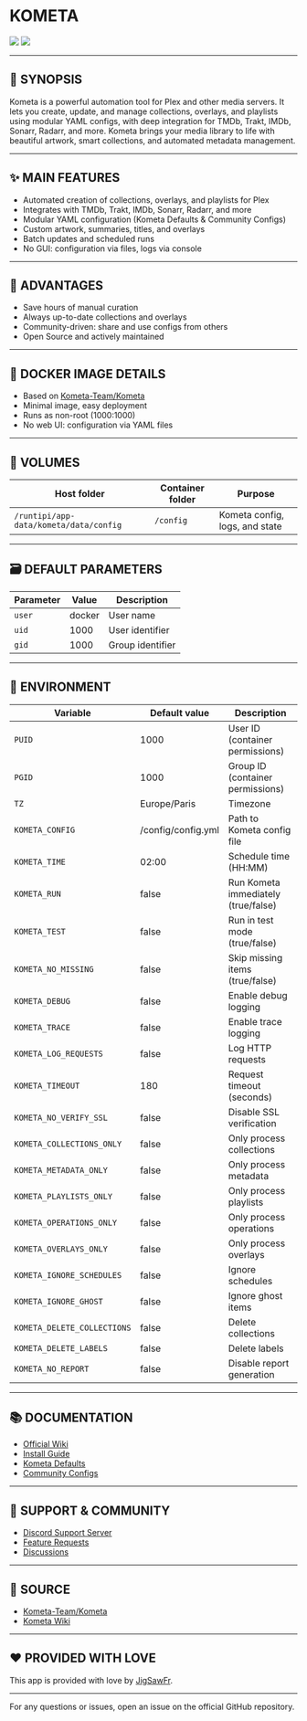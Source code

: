 # KOMETA

[<img src="https://img.shields.io/badge/github-source-blue?logo=github&color=040308">](https://github.com/Kometa-Team/Kometa) [<img src="https://img.shields.io/github/issues/Kometa-Team/Kometa?color=7842f5">](https://github.com/Kometa-Team/Kometa/issues)

---

## 📖 SYNOPSIS
Kometa is a powerful automation tool for Plex and other media servers. It lets you create, update, and manage collections, overlays, and playlists using modular YAML configs, with deep integration for TMDb, Trakt, IMDb, Sonarr, Radarr, and more. Kometa brings your media library to life with beautiful artwork, smart collections, and automated metadata management.

---

## ✨ MAIN FEATURES
- Automated creation of collections, overlays, and playlists for Plex
- Integrates with TMDb, Trakt, IMDb, Sonarr, Radarr, and more
- Modular YAML configuration (Kometa Defaults & Community Configs)
- Custom artwork, summaries, titles, and overlays
- Batch updates and scheduled runs
- No GUI: configuration via files, logs via console

---

## 🌟 ADVANTAGES
- Save hours of manual curation
- Always up-to-date collections and overlays
- Community-driven: share and use configs from others
- Open Source and actively maintained

---

## 🐳 DOCKER IMAGE DETAILS
- Based on [Kometa-Team/Kometa](https://github.com/Kometa-Team/Kometa)
- Minimal image, easy deployment
- Runs as non-root (1000:1000)
- No web UI: configuration via YAML files

---

## 📁 VOLUMES
| Host folder | Container folder | Purpose |
| ----------- | ---------------- | ------- |
| `/runtipi/app-data/kometa/data/config` | `/config` | Kometa config, logs, and state |

---

## 🗃️ DEFAULT PARAMETERS
| Parameter | Value | Description |
| --- | --- | --- |
| `user` | docker | User name |
| `uid` | 1000 | User identifier |
| `gid` | 1000 | Group identifier |

---

## 📝 ENVIRONMENT
| Variable | Default value | Description |
| --- | --- | --- |
| `PUID` | 1000 | User ID (container permissions) |
| `PGID` | 1000 | Group ID (container permissions) |
| `TZ` | Europe/Paris | Timezone |
| `KOMETA_CONFIG` | /config/config.yml | Path to Kometa config file |
| `KOMETA_TIME` | 02:00 | Schedule time (HH:MM) |
| `KOMETA_RUN` | false | Run Kometa immediately (true/false) |
| `KOMETA_TEST` | false | Run in test mode (true/false) |
| `KOMETA_NO_MISSING` | false | Skip missing items (true/false) |
| `KOMETA_DEBUG` | false | Enable debug logging |
| `KOMETA_TRACE` | false | Enable trace logging |
| `KOMETA_LOG_REQUESTS` | false | Log HTTP requests |
| `KOMETA_TIMEOUT` | 180 | Request timeout (seconds) |
| `KOMETA_NO_VERIFY_SSL` | false | Disable SSL verification |
| `KOMETA_COLLECTIONS_ONLY` | false | Only process collections |
| `KOMETA_METADATA_ONLY` | false | Only process metadata |
| `KOMETA_PLAYLISTS_ONLY` | false | Only process playlists |
| `KOMETA_OPERATIONS_ONLY` | false | Only process operations |
| `KOMETA_OVERLAYS_ONLY` | false | Only process overlays |
| `KOMETA_IGNORE_SCHEDULES` | false | Ignore schedules |
| `KOMETA_IGNORE_GHOST` | false | Ignore ghost items |
| `KOMETA_DELETE_COLLECTIONS` | false | Delete collections |
| `KOMETA_DELETE_LABELS` | false | Delete labels |
| `KOMETA_NO_REPORT` | false | Disable report generation |

---

## 📚 DOCUMENTATION
- [Official Wiki](https://kometa.wiki/)
- [Install Guide](https://kometa.wiki/en/latest/kometa/install/overview/)
- [Kometa Defaults](https://kometa.wiki/en/latest/defaults/guide/)
- [Community Configs](https://github.com/Kometa-Team/Community-Configs)

---

## 💬 SUPPORT & COMMUNITY
- [Discord Support Server](https://kometa.wiki/en/latest/discord/)
- [Feature Requests](https://features.kometa.wiki/features)
- [Discussions](https://github.com/Kometa-Team/Kometa/discussions)

---

## 💾 SOURCE
* [Kometa-Team/Kometa](https://github.com/Kometa-Team/Kometa)
* [Kometa Wiki](https://kometa.wiki/)

---

## ❤️ PROVIDED WITH LOVE
This app is provided with love by [JigSawFr](https://github.com/JigSawFr).

---

For any questions or issues, open an issue on the official GitHub repository.